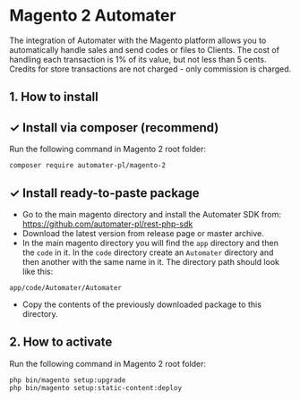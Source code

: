 # Magento 2 Automater

 The integration of Automater with the Magento platform allows you to automatically handle sales and send codes or files to Clients. The cost of handling each transaction is 1% of its value, but not less than 5 cents. Credits for store transactions are not charged - only commission is charged.

## 1. How to install


## ✓ Install via composer (recommend)
Run the following command in Magento 2 root folder:

```
composer require automater-pl/magento-2
```

## ✓ Install ready-to-paste package

- Go to the main magento directory and install the Automater SDK from: https://github.com/automater-pl/rest-php-sdk
- Download the latest version from release page or master archive.
- In the main magento directory you will find the `app` directory and then the `code` in it. In the `code` directory create an `Automater` directory and then another with the same name in it. The directory path should look like this:

`app/code/Automater/Automater`

- Copy the contents of the previously downloaded package to this directory.

## 2. How to activate

Run the following command in Magento 2 root folder:

```
php bin/magento setup:upgrade
php bin/magento setup:static-content:deploy
```

